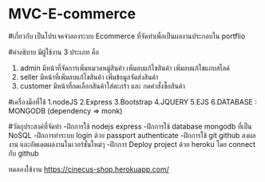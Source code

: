 # MVC-E-commerce

#เกี่ยวกับ 
เป็นโปรเจคจำลองระบบ Ecommerce ที่จัดทำเพื่อเป็นผลงานประกอบใน portflio

#คำอธิบาย
มีผู้ใช้งาน 3 ประเภท คือ
1. admin มีหน้าที่จัดการเพิ่มหมวดหมู่สินค้า เพิ่มลบแก้ไขสินค้า เพิ่มลบแก้ไขแถบสไลด์
2. seller มีหน้าที่เพิ่มลบแก้ไขสินค้า เพิ่มข้อมูลจัดส่งสินค้า
3. customer มีหน้าที่กดเลือกสินค้าใส่ตะกร้า และ กดคำสั่งซื้อสินค้า


#เครื่องมือที่ใช้ 
1.nodeJS 
2.Express 
3.Bootstrap 
4.JQUERY 
5.EJS 
6.DATABASE : MONGODB (dependency => monk)

#วัตถุประสงค์ที่จัดทำ 
-ฝึกการใช้ nodejs express 
-ฝึกการใช้ database mongodb ที่เป็น NoSQL 
-ฝึกการทำระบบ login ด้วย passport authenticate 
-ฝึกการใช้ git github ลงผลงาน และอัพเดตผลงานในเวอร์ชั่นใหม่ๆ 
-ฝึกการ Deploy project ด้วย heroku โดย connect กับ github

ทดลองใช้งาน https://cinecus-shop.herokuapp.com/
